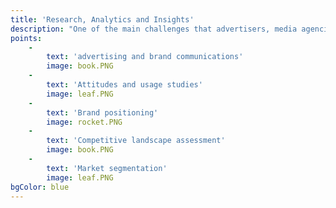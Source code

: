 ```yaml
---
title: 'Research, Analytics and Insights'
description: "One of the main challenges that advertisers, media agencies and media owners can have is to\r\nunderstand the effectiveness of campaigns and the impact that has on brand equity. To this end,\r\nLandmark Media has partnered with GBH Insights, a full service market research firm and can\r\nprovide the following services:"
points:
    -
        text: 'advertising and brand communications'
        image: book.PNG
    -
        text: 'Attitudes and usage studies'
        image: leaf.PNG
    -
        text: 'Brand positioning'
        image: rocket.PNG
    -
        text: 'Competitive landscape assessment'
        image: book.PNG
    -
        text: 'Market segmentation'
        image: leaf.PNG
bgColor: blue
---
```


